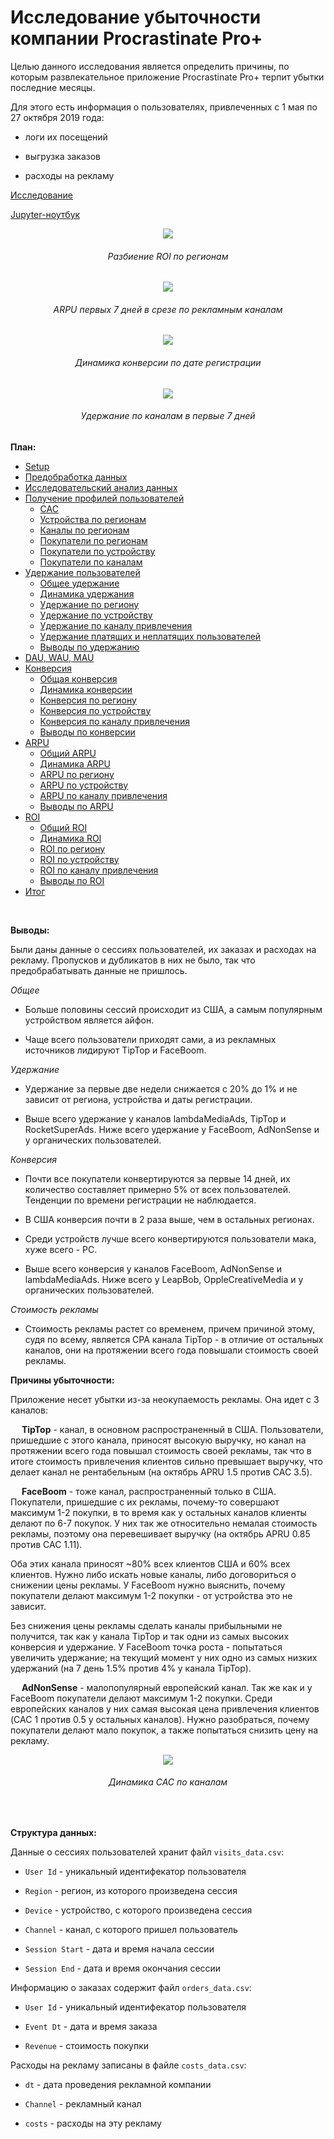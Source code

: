 # Исследование убыточности компании Procrastinate Pro+

Целью данного исследования является определить причины, по которым развлекательное приложение Procrastinate Pro+ терпит убытки последние месяцы.

Для этого есть информация о пользователях, привлеченных с 1 мая по 27 октября 2019 года:

* логи их посещений

* выгрузка заказов 

* расходы на рекламу

[Исследование](https://rusmux.github.io/yandex-projects/metrics.html)

[Jupyter-ноутбук](Yandex.Metrics.ipynb)

<p align="center"><img src="images/roi_by_region.png"></p>
<h6 align="center">Разбиение ROI по регионам</h6>

<p align="center"><img src="images/arpu_by_channel.png"></p>
<h6 align="center">ARPU первых 7 дней в срезе по рекламным каналам</h6>

<p align="center"><img src="images/conversion_history.png"></p>
<h6 align="center">Динамика конверсии по дате регистрации</h6>

<p align="center"><img src="images/retention_by_channel.png"></p>
<h6 align="center">Удержание по каналам в первые 7 дней</h6>


**План:**

<div class="toc">
   <ul class="toc-item">
      <li><span><a href="#Setup" data-toc-modified-id="Setup-2">Setup</a></span></li>
      <li><span><a href="#Предобработка-данных" data-toc-modified-id="Предобработка-данных-3">Предобработка данных</a></span></li>
      <li><span><a href="#Исследовательский-анализ-данных" data-toc-modified-id="Исследовательский-анализ-данных-4">Исследовательский анализ данных</a></span></li>
      <li>
         <span><a href="#Получение-профилей-пользователей" data-toc-modified-id="Получение-профилей-пользователей-5">Получение профилей пользователей</a></span>
         <ul class="toc-item">
            <li><span><a href="#CAC" data-toc-modified-id="CAC-5.1">CAC</a></span></li>
            <li><span><a href="#Устройства-по-регионам" data-toc-modified-id="Устройства-по-регионам-5.2">Устройства по регионам</a></span></li>
            <li><span><a href="#Каналы-по-регионам" data-toc-modified-id="Каналы-по-регионам-5.3">Каналы по регионам</a></span></li>
            <li><span><a href="#Покупатели-по-регионам" data-toc-modified-id="Покупатели-по-регионам-5.4">Покупатели по регионам</a></span></li>
            <li><span><a href="#Покупатели-по-устройству" data-toc-modified-id="Покупатели-по-устройству-5.5">Покупатели по устройству</a></span></li>
            <li><span><a href="#Покупатели-по-каналам" data-toc-modified-id="Покупатели-по-каналам-5.6">Покупатели по каналам</a></span></li>
         </ul>
      </li>
      <li>
         <span><a href="#Удержание-пользователей" data-toc-modified-id="Удержание-пользователей-6">Удержание пользователей</a></span>
         <ul class="toc-item">
            <li><span><a href="#Общее-удержание" data-toc-modified-id="Общее-удержание-6.1">Общее удержание</a></span></li>
            <li><span><a href="#Динамика-удержания" data-toc-modified-id="Динамика-удержания-6.2">Динамика удержания</a></span></li>
            <li><span><a href="#Удержание-по-региону" data-toc-modified-id="Удержание-по-региону-6.3">Удержание по региону</a></span></li>
            <li><span><a href="#Удержание-по-устройству" data-toc-modified-id="Удержание-по-устройству-6.4">Удержание по устройству</a></span></li>
            <li><span><a href="#Удержание-по-каналу-привлечения" data-toc-modified-id="Удержание-по-каналу-привлечения-6.5">Удержание по каналу привлечения</a></span></li>
            <li><span><a href="#Удержание-платящих-и-неплатящих-пользователей" data-toc-modified-id="Удержание-платящих-и-неплатящих-пользователей-6.6">Удержание платящих и неплатящих пользователей</a></span></li>
            <li><span><a href="#Выводы-по-удержанию" data-toc-modified-id="Выводы-по-удержанию-6.7">Выводы по удержанию</a></span></li>
         </ul>
      </li>
      <li><span><a href="#DAU,-WAU,-MAU" data-toc-modified-id="DAU,-WAU,-MAU-7">DAU, WAU, MAU</a></span></li>
      <li>
         <span><a href="#Конверсия" data-toc-modified-id="Конверсия-8">Конверсия</a></span>
         <ul class="toc-item">
            <li><span><a href="#Общая-конверсия" data-toc-modified-id="Общая-конверсия-8.1">Общая конверсия</a></span></li>
            <li><span><a href="#Динамика-конверсии" data-toc-modified-id="Динамика-конверсии-8.2">Динамика конверсии</a></span></li>
            <li><span><a href="#Конверсия-по-региону" data-toc-modified-id="Конверсия-по-региону-8.3">Конверсия по региону</a></span></li>
            <li><span><a href="#Конверсия-по-устройству" data-toc-modified-id="Конверсия-по-устройству-8.4">Конверсия по устройству</a></span></li>
            <li><span><a href="#Конверсия-по-каналу-привлечения" data-toc-modified-id="Конверсия-по-каналу-привлечения-8.5">Конверсия по каналу привлечения</a></span></li>
            <li><span><a href="#Выводы-по-конверсии" data-toc-modified-id="Выводы-по-конверсии-8.6">Выводы по конверсии</a></span></li>
         </ul>
      </li>
      <li>
         <span><a href="#ARPU" data-toc-modified-id="ARPU-9">ARPU</a></span>
         <ul class="toc-item">
            <li><span><a href="#Общий-ARPU" data-toc-modified-id="Общий-ARPU-9.1">Общий ARPU</a></span></li>
            <li><span><a href="#Динамика-ARPU" data-toc-modified-id="Динамика-ARPU-9.2">Динамика ARPU</a></span></li>
            <li><span><a href="#ARPU-по-региону" data-toc-modified-id="ARPU-по-региону-9.3">ARPU по региону</a></span></li>
            <li><span><a href="#ARPU-по-устройству" data-toc-modified-id="ARPU-по-устройству-9.4">ARPU по устройству</a></span></li>
            <li><span><a href="#ARPU-по-каналу-привлечения" data-toc-modified-id="ARPU-по-каналу-привлечения-9.5">ARPU по каналу привлечения</a></span></li>
            <li><span><a href="#Выводы-по-ARPU" data-toc-modified-id="Выводы-по-ARPU-9.6">Выводы по ARPU</a></span></li>
         </ul>
      </li>
      <li>
         <span><a href="#ROI" data-toc-modified-id="ROI-10">ROI</a></span>
         <ul class="toc-item">
            <li><span><a href="#Общий-ROI" data-toc-modified-id="Общий-ROI-10.1">Общий ROI</a></span></li>
            <li><span><a href="#Динамика-ROI" data-toc-modified-id="Динамика-ROI-10.2">Динамика ROI</a></span></li>
            <li><span><a href="#ROI-по-региону" data-toc-modified-id="ROI-по-региону-10.3">ROI по региону</a></span></li>
            <li><span><a href="#ROI-по-устройству" data-toc-modified-id="ROI-по-устройству-10.4">ROI по устройству</a></span></li>
            <li><span><a href="#ROI-по-каналу-привлечения" data-toc-modified-id="ROI-по-каналу-привлечения-10.5">ROI по каналу привлечения</a></span></li>
            <li><span><a href="#Выводы-по-ROI" data-toc-modified-id="Выводы-по-ROI-10.6">Выводы по ROI</a></span></li>
         </ul>
      </li>
      <li><span><a href="#Итог" data-toc-modified-id="Итог-11">Итог</a></span></li>
   </ul>
</div>

<br>

**Выводы:**

Были даны данные о сессиях пользователей, их заказах и расходах на рекламу. Пропусков и дубликатов в них не было, так что предобрабатывать данные не пришлось.

*Общее*

* Больше половины сессий происходит из США, а самым популярным устройством является айфон.

* Чаще всего пользователи приходят сами, а из рекламных источников лидируют TipTop и FaceBoom.

*Удержание*

* Удержание за первые две недели снижается с 20% до 1% и не зависит от региона, устройства и даты регистрации. 

* Выше всего удержание у каналов lambdaMediaAds, TipTop и RocketSuperAds. Ниже всего удержание у FaceBoom, AdNonSense и у органических пользователей.

*Конверсия*

* Почти все покупатели конвертируются за первые 14 дней, их количество составляет примерно 5% от всех пользователей. Тенденции по времени регистрации не наблюдается.

* В США конверсия почти в 2 раза выше, чем в остальных регионах.

* Среди устройств лучше всего конвертируются пользователи мака, хуже всего - PC.

* Выше всего конверсия у каналов FaceBoom, AdNonSense и lambdaMediaAds. Ниже всего у LeapBob, OppleCreativeMedia и у органических пользователей.

*Стоимость рекламы*

* Стоимость рекламы растет со временем, причем причиной этому, судя по всему, является CPA канала TipTop - в отличие от остальных каналов, они на протяжении всего года повышали стоимость своей рекламы.

**Причины убыточности:**

Приложение несет убытки из-за неокупаемость рекламы. Она идет с 3 каналов:

&emsp; **TipTop** - канал, в основном распространенный в США. Пользователи, пришедшие с этого канала, приносят высокую выручку, но канал на протяжении всего года повышал стоимость своей рекламы, так что в итоге стоимость привлечения клиентов сильно превышает выручку, что делает канал не рентабельным (на октябрь APRU 1.5 против CAC 3.5).


&emsp; **FaceBoom** - тоже канал, распространенный только в США. Покупатели, пришедшие с их рекламы, почему-то совершают максимум 1-2 покупки, в то время как у остальных каналов клиенты делают по 6-7 покупок. У них так же относительно немалая стоимость рекламы, поэтому она перевешивает выручку (на октябрь APRU 0.85 против CAC 1.11).

Оба этих канала приносят ~80% всех клиентов США и 60% всех клиентов. Нужно либо искать новые каналы, либо договориться о снижении цены рекламы. У FaceBoom нужно выяснить, почему покупатели делают максимум 1-2 покупки - от устройства это не зависит.

Без снижения цены рекламы сделать каналы прибыльными не получится, так как у канала TipTop и так одни из самых высоких конверсия и удержание. У FaceBoom точка роста - попытаться увеличить удержание; на текущий момент у них одно из самых низких удержаний (на 7 день 1.5% против 4% у канала TipTop).

&emsp; **AdNonSense** - малопопулярный европейский канал. Так же как и у FaceBoom покупатели делают максимум 1-2 покупки. Среди европейских каналов у них самая высокая цена привлечения клиентов (CAC 1 против 0.5 у остальных каналов). Нужно разобраться, почему покупатели делают мало покупок, а также попытаться снизить цену на рекламу.

<p align="center"><img src="images/cac_history.png"></p>
<h6 align="center">Динамика CAC по каналам</h6>

<br>

**Структура данных:**

Данные о сессиях пользователей хранит файл `visits_data.csv`:


* `User Id` - уникальный идентифекатор пользователя


* `Region` - регион, из которого произведена сессия


* `Device` - устройство, с которого произведена сессия


* `Channel` - канал, с которого пришел пользователь 


* `Session Start` - дата и время начала сессии


* `Session End` - дата и время окончания сессии

Информацию о заказах содержит файл `orders_data.csv`:


* `User Id` - уникальный идентифекатор пользователя


* `Event Dt` - дата и время заказа


* `Revenue` - стоимость покупки


Расходы на рекламу записаны в файле `costs_data.csv`:


* `dt` - дата проведения рекламной компании


* `Channel` - рекламный канал


* `costs` - расходы на эту рекламу

